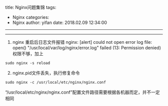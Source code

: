 title: Nginx问题集锦
tags:
  - Nginx
categories: 
  - Nginx
author: yifan
date: 2018.02.09 12:34:00
---

---
1. nginx 重启后日志文件报错
nginx: [alert] could not open error log file: open() "/usr/local/var/log/nginx/error.log" failed (13: Permission denied)
权限不够，加上
```
sudo nginx -s reload 
```
2. nginx.pid文件丢失，执行修复命令
```
sudo nginx -c /usr/local/etc/nginx/nginx.conf
```
“/usr/local/etc/nginx/nginx.conf”配置文件路径需要根据各机器而定，并不一定相同
